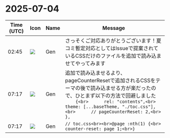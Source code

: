 # 2025-07-04

|Time (UTC)|Icon|Name|Message|
|---|---|---|---|
|02:45|![](https://avatars.slack-edge.com/2023-07-29/5658697640674_f6bd020434e09212481e_72.png)|Gen|さっそくご対応ありがとうございます！夏コミ暫定対応としてはIssueで提案されているCSSだけのファイルを追加で読み込ませてやってみます|
|07:17|![](https://avatars.slack-edge.com/2023-07-29/5658697640674_f6bd020434e09212481e_72.png)|Gen|追加で読み込ませるより、pageCounterResetで追加されるCSSをテーマの後で読み込ませる方が楽だったので、ひとまず以下の方法で回避しました<br>```    {<br>      rel: "contents",<br>      theme: [...baseTheme, "./toc.css"],<br>      // pageCounterReset: 2,<br>    },```|
|07:17|![](https://avatars.slack-edge.com/2023-07-29/5658697640674_f6bd020434e09212481e_72.png)|Gen|```// toc.css<br><br>@page :nth(1) {<br>  counter-reset: page 1;<br>}```|
